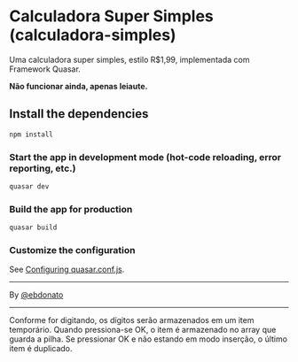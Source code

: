 # Calculadora Super Simples (calculadora-simples)

Uma calculadora super simples, estilo R\$1,99, implementada com Framework Quasar.

**Não funcionar ainda, apenas leiaute.**

## Install the dependencies

```bash
npm install
```

### Start the app in development mode (hot-code reloading, error reporting, etc.)

```bash
quasar dev
```

### Build the app for production

```bash
quasar build
```

### Customize the configuration

See [Configuring quasar.conf.js](https://quasar.dev/quasar-cli/quasar-conf-js).

---

By [@ebdonato](https://www.linkedin.com/in/ebdonato/)

---

Conforme for digitando, os dígitos serão armazenados em um item temporário.
Quando pressiona-se OK, o item é armazenado no array que guarda a pilha.
Se pressionar OK e não estando em modo inserção, o último item é duplicado.
